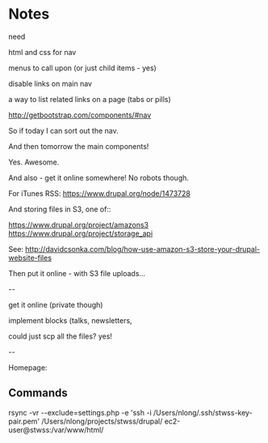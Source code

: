 # Notes

need

html and css for nav

menus to call upon (or just child items - yes)

disable links on main nav

a way to list related links on a page (tabs or pills)

http://getbootstrap.com/components/#nav

So if today I can sort out the nav.

And then tomorrow the main components!

Yes. Awesome.



And also - get it online somewhere! No robots though.



For iTunes RSS:
https://www.drupal.org/node/1473728

And storing files in S3, one of::

https://www.drupal.org/project/amazons3
https://www.drupal.org/project/storage_api

See:
http://davidcsonka.com/blog/how-use-amazon-s3-store-your-drupal-website-files


Then put it online - with S3 file uploads...



--

get it online (private though)

implement blocks (talks, newsletters,



could just scp all the files? yes!


--

Homepage:




## Commands

rsync -vr --exclude=settings.php -e 'ssh -i /Users/nlong/.ssh/stwss-key-pair.pem' /Users/nlong/projects/stwss/drupal/ ec2-user@stwss:/var/www/html/
